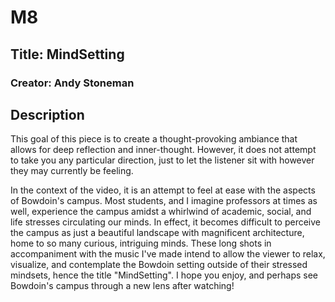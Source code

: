 # M8
## Title: MindSetting
### Creator: Andy Stoneman

## Description
This goal of this piece is to create a thought-provoking ambiance that allows for deep reflection and inner-thought. However, it does not attempt to take you any particular direction, just to let the listener sit with however they may currently be feeling. 

In the context of the video, it is an attempt to feel at ease with the aspects of Bowdoin's campus. Most students, and I imagine professors at times as well, experience the campus amidst a whirlwind of academic, social, and life stresses circulating our minds. In effect, it becomes difficult to perceive the campus as just a beautiful landscape with magnificent architecture, home to so many curious, intriguing minds. These long shots in accompaniment with the music I've made intend to allow the viewer to relax, visualize, and contemplate the Bowdoin setting outside of their stressed mindsets, hence the title "MindSetting". I hope you enjoy, and perhaps see Bowdoin's campus through a new lens after watching!
